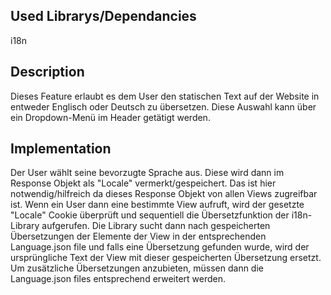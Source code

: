 ## Used Librarys/Dependancies
i18n

## Description
Dieses Feature erlaubt es dem User den statischen Text auf der Website in entweder Englisch oder Deutsch zu übersetzen. Diese Auswahl kann über ein Dropdown-Menü im Header getätigt werden. 

## Implementation 
Der User wählt seine bevorzugte Sprache aus. Diese wird dann im Response Objekt als "Locale" vermerkt/gespeichert. Das ist hier notwendig/hilfreich da dieses Response Objekt von allen Views zugreifbar ist. Wenn ein User dann eine bestimmte View aufruft, wird der gesetzte "Locale" Cookie überprüft und sequentiell die Übersetzfunktion der i18n-Library aufgerufen. Die Library sucht dann nach gespeicherten Übersetzungen der Elemente der View in der entsprechenden Language.json file und falls eine Übersetzung gefunden wurde, wird der ursprüngliche Text der View mit dieser gespeicherten Übersetzung ersetzt. Um zusätzliche Übersetzungen anzubieten, müssen dann die Language.json files entsprechend erweitert werden. 